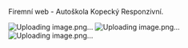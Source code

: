 Firemní web - Autoškola Kopecký
Responzivní.

![Uploading image.png…]()
![Uploading image.png…]()
![Uploading image.png…]()



